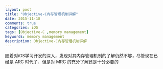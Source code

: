 ```yaml
---
layout: post
title: "Objective-C内存管理机制详解"
date: 2015-11-18
comments: true
categories: iOS
tags: [Objective-C ,memory management]
keywords: memory management 
description: Objective-C内存管理机制详解
---
```


随着对iOS学习开发的深入，发现对其内存管理机制的了解仍然不够，尽管现在已经是 ARC 时代了，但是对 MRC 的充分了解还是十分必要的

